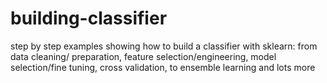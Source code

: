 # building-classifier
step by step examples showing how to build a classifier with sklearn: from data cleaning/ preparation, feature selection/engineering, model selection/fine tuning, cross validation, to ensemble learning and lots more
